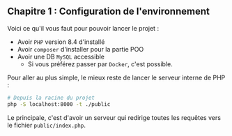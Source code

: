 ## Chapitre 1 : Configuration de l'environnement

Voici ce qu'il vous faut pour pouvoir lancer le projet :
- Avoir `PHP` version 8.4 d'installé
- Avoir `composer` d'installer pour la partie POO
- Avoir une DB `MySQL` accessible
  - Si vous préférez passer par `Docker`, c'est possible.

Pour aller au plus simple, le mieux reste de lancer le serveur interne de PHP :
```bash
# Depuis la racine du projet
php -S localhost:8000 -t ./public
```

Le principale, c'est d'avoir un serveur qui redirige toutes les requêtes vers le fichier `public/index.php`.
